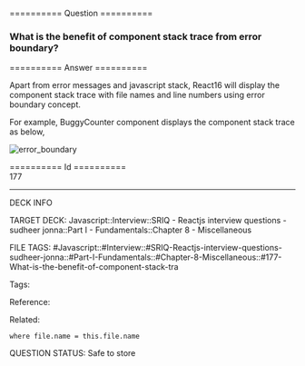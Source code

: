 ========== Question ==========  

### What is the benefit of component stack trace from error boundary?  

========== Answer ==========  

Apart from error messages and javascript stack, React16 will display the
component stack trace with file names and line numbers using error boundary
concept.

For example, BuggyCounter component displays the component stack trace as below,

![error_boundary](../../../../images/error_boundary.png)

========== Id ==========  
177

---

DECK INFO

TARGET DECK: Javascript::Interview::SRIQ - Reactjs interview questions - sudheer jonna::Part I - Fundamentals::Chapter 8 - Miscellaneous

FILE TAGS: #Javascript::#Interview::#SRIQ-Reactjs-interview-questions-sudheer-jonna::#Part-I-Fundamentals::#Chapter-8-Miscellaneous::#177-What-is-the-benefit-of-component-stack-tra

Tags:

Reference:

Related:

```dataview
where file.name = this.file.name
```
QUESTION STATUS: Safe to store
